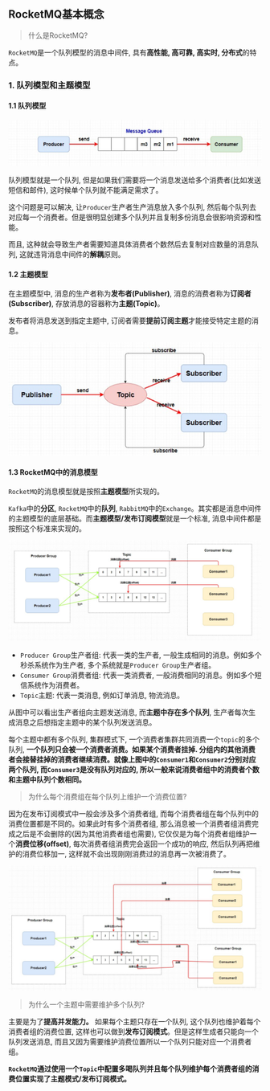 ## RocketMQ基本概念

> 什么是RocketMQ?

`RocketMQ`是一个队列模型的消息中间件, 具有**高性能, 高可靠, 高实时, 分布式**的特点。

### 1. 队列模型和主题模型

#### 1.1 队列模型

![rocket_queue](../image/rocket_queue.png)


队列模型就是一个队列, 但是如果我们需要将一个消息发送给多个消费者(比如发送短信和邮件), 这时候单个队列就不能满足需求了。

这个问题是可以解决, 让`Producer`生产者生产消息放入多个队列, 然后每个队列去对应每一个消费者。但是很明显创建多个队列并且复制多份消息会很影响资源和性能。

而且, 这种就会导致生产者需要知道具体消费者个数然后去复制对应数量的消息队列, 这就违背消息中间件的**解耦**原则。

#### 1.2 主题模型

在主题模型中, 消息的生产者称为**发布者(Publisher)**, 消息的消费者称为**订阅者(Subscriber)**, 存放消息的容器称为**主题(Topic)**。

发布者将消息发送到指定主题中, 订阅者需要**提前订阅主题**才能接受特定主题的消息。

![rocket_topic](../image/rocket_topic.png)

#### 1.3 RocketMQ中的消息模型

`RocketMQ`的消息模型就是按照**主题模型**所实现的。

`Kafka`中的**分区**, `RocketMQ`中的**队列**, `RabbitMQ`中的`Exchange`。其实都是消息中间件的主题模型的底层基础。而**主题模型/发布订阅模型**就是一个标准, 消息中间件都是按照这个标准来实现的。

![rocket_topic_model](../image/rocket_topic_model.png)

- `Producer Group`生产者组: 代表一类的生产者, 一般生成相同的消息。例如多个秒杀系统作为生产者, 多个系统就是`Producer Group`生产者组。
- `Consumer Group`消费者组: 代表一类消费者, 一般消费相同的消息。例如多个短信系统作为消费者。
- `Topic`主题: 代表一类消息, 例如订单消息, 物流消息。

从图中可以看出生产者组向主题发送消息, 而**主题中存在多个队列**, 生产者每次生成消息之后想指定主题中的某个队列发送消息。

每个主题中都有多个队列, 集群模式下, 一个消费者集群共同消费一个`topic`的多个队列, **一个队列只会被一个消费者消费。**如果某个消费者挂掉. 分组内的其他消费者会接替挂掉的消费者继续消费。就像上图中的`Consumer1`和`Consumer2`分别对应两个队列, 而`Consumer3`是没有队列对应的, 所以**一般来说消费者组中的消费者个数和主题中队列个数相同。**

> 为什么每个消费组在每个队列上维护一个消费位置?

因为在发布订阅模式中一般会涉及多个消费者组, 而每个消费者组在每个队列中的消费位置都是不同的。如果此时有多个消费者组, 那么消息被一个消费者组消费完成之后是不会删除的(因为其他消费者组也需要), 它仅仅是为每个消费者组维护一个**消费位移(offset)**, 每次消费者组消费完会返回一个成功的响应, 然后队列再把维护的消费位移加一, 这样就不会出现刚刚消费过的消息再一次被消费了。

![rocket_topic_offset](../image/rocket_topic_offset.png)

> 为什么一个主题中需要维护多个队列?

主要是为了**提高并发能力。** 如果每个主题只存在一个队列, 这个队列也维护着每个消费者组的消费位置, 这样也可以做到**发布订阅模式**。但是这样生成者只能向一个队列发送消息, 而且又因为需要维护消费位置所以一个队列只能对应一个消费者组。

**`RocketMQ`通过使用一个`Topic`中配置多喝队列并且每个队列维护每个消费者组的消费位置实现了主题模式/发布订阅模式。**

